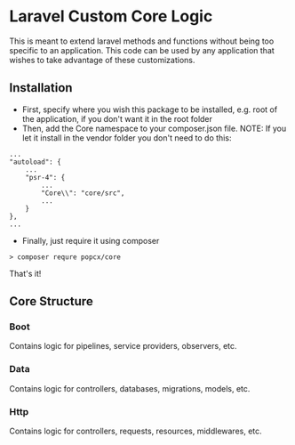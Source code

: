 # Laravel Custom Core Logic

This is meant to extend laravel methods and functions without being too specific to an application.
This code can be used by any application that wishes to take advantage of these customizations.

## Installation
* First, specify where you wish this package to be installed, e.g. root of the application, if you don't want it in the root folder
* Then, add the Core namespace to your composer.json file. NOTE: If you let it install in the vendor folder you don't need to do this:
```
...
"autoload": {
    ...
    "psr-4": {
        ...
        "Core\\": "core/src",
        ...
    }
},
...
```

* Finally, just require it using composer
```shell script
> composer requre popcx/core
```

That's it!

## Core Structure
### Boot
Contains logic for pipelines, service providers, observers, etc.

### Data
Contains logic for controllers, databases, migrations, models, etc.

### Http
Contains logic for controllers, requests, resources, middlewares, etc.
